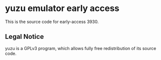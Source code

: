 yuzu emulator early access
=============

This is the source code for early-access 3930.

## Legal Notice

yuzu is a GPLv3 program, which allows fully free redistribution of its source code.
